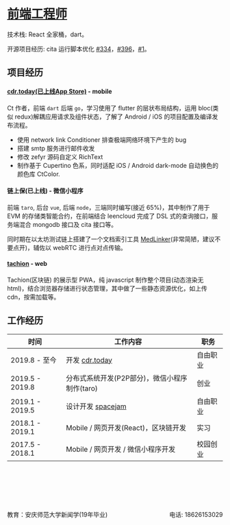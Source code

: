 # [前端工程师](https://clearloop.github.io/find-a-job/web.html)

技术栈: React 全家桶，dart。

开源项目经历: cita 运行脚本优化 [#334](https://github.com/cryptape/cita/pull/334)，[#396](https://github.com/cryptape/cita/pull/396)，[#1](https://github.com/cryptape/homebrew-cita/pull/1)。



## 项目经历

#### [cdr.today(已上线App Store)](https://cdr-today.github.io/intro/) - mobile

Ct 作者，前端 `dart` 后端 `go`，学习使用了 flutter 的层状布局结构，运用 bloc(类似 redux)解耦应用请求及组件状态，了解了 Android / iOS 的项目配置及编译发布流程。

+ 使用 network link Conditioner 排查极端网络环境下产生的 bug
+ 搭建 smtp 服务进行邮件收发
+ 修改 zefyr 源码自定义 RichText
+ 制作基于 Cupertino 色系，同时适配 iOS / Android dark-mode 自动换色的颜色库 CtColor.


#### 链上保(已上线) - 微信小程序

前端 `taro`, 后台 `vue`, 后端 `node`，三端同时编写(接近 65%)，其中制作了用于 EVM 的存储类智能合约，在前端结合 leencloud 完成了 DSL 式的查询接口，服务端混合 mongodb 接口及 cita 接口等。

同时期在以太坊测试链上搭建了一个文档索引工具 [MedLinker](https://github.com/openhashcat/MedLinker)(非常简陋，建议不要点开)，辅佐以 webRTC 进行点对点传输。


#### [tachion](https://quirky-perlman-c30b6a.netlify.com) - web

Tachion(区块链) 的展示型 PWA，纯 javascript 制作整个项目(动态渲染无html)，结合浏览器存储进行状态管理，其中做了一些静态资源优化，如上传 cdn，按需加载等。



## 工作经历

| 时间            | 工作内容                                                     | 职务     |
| --------------- | ------------------------------------------------------------ | -------- |
| 2019.8 - 至今   | 开发 [cdr.today](https://cdr-today.github.io/intro/)         | 自由职业 |
| 2019.5 - 2019.8 | 分布式系统开发(P2P部分)，微信小程序制作(taro)                | 创业     |
| 2019.1 - 2019.5 | 设计开发 [spacejam](https://crates.io/crates/spacejam)       | 自由职业 |
| 2018.1 - 2019.1 | Mobile / 网页开发(React)，区块链开发                         | 实习     |
| 2017.5 - 2018.1 | Mobile / 网页开发 / 微信小程序开发                           | 校园创业 |


<br><br>
---
<br>
<div style='display: flex; justify-content: space-between;'>
  <div>教育：安庆师范大学新闻学(19年毕业) </div>
  <div> 电话: 18626153029 </div>
</div>
